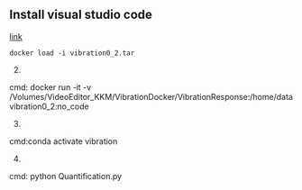 ## Install visual studio code
[link](https://code.visualstudio.com/download)


`docker load -i vibration0_2.tar`
    
    
2. 
cmd: docker run -it -v /Volumes/VideoEditor_KKM/VibrationDocker/VibrationResponse:/home/data vibration0_2:no_code

3.
cmd:conda activate vibration


4.
cmd: python Quantification.py
